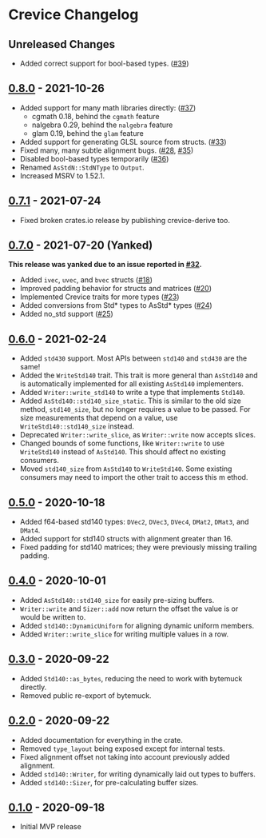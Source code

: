 # Crevice Changelog

## Unreleased Changes
* Added correct support for bool-based types. ([#39])

[#39]: https://github.com/LPGhatguy/crevice/pull/39

## [0.8.0] - 2021-10-26
* Added support for many math libraries directly: ([#37])
	* cgmath 0.18, behind the `cgmath` feature
	* nalgebra 0.29, behind the `nalgebra` feature
	* glam 0.19, behind the `glam` feature
* Added support for generating GLSL source from structs. ([#33])
* Fixed many, many subtle alignment bugs. ([#28], [#35])
* Disabled bool-based types temporarily ([#36])
* Renamed `AsStdN::StdNType` to `Output`.
* Increased MSRV to 1.52.1.

[#28]: https://github.com/LPGhatguy/crevice/issues/28
[#33]: https://github.com/LPGhatguy/crevice/pull/33
[#35]: https://github.com/LPGhatguy/crevice/pull/35
[#36]: https://github.com/LPGhatguy/crevice/issues/36
[#37]: https://github.com/LPGhatguy/crevice/pull/37
[0.8.0]: https://github.com/LPGhatguy/crevice/releases/tag/v0.8.0

## [0.7.1] - 2021-07-24
* Fixed broken crates.io release by publishing crevice-derive too.

[0.7.1]: https://github.com/LPGhatguy/crevice/releases/tag/v0.7.1

## [0.7.0] - 2021-07-20 (Yanked)
**This release was yanked due to an issue reported in [#32].**

* Added `ivec`, `uvec`, and `bvec` structs ([#18])
* Improved padding behavior for structs and matrices ([#20])
* Implemented Crevice traits for more types ([#23])
* Added conversions from Std* types to AsStd* types ([#24])
* Added no_std support ([#25])

[#18]: https://github.com/LPGhatguy/crevice/pull/18
[#20]: https://github.com/LPGhatguy/crevice/pull/20
[#23]: https://github.com/LPGhatguy/crevice/pull/23
[#24]: https://github.com/LPGhatguy/crevice/pull/24
[#25]: https://github.com/LPGhatguy/crevice/pull/25
[#32]: https://github.com/LPGhatguy/crevice/issues/32
[0.7.0]: https://github.com/LPGhatguy/crevice/releases/tag/v0.7.0

## [0.6.0] - 2021-02-24
* Added `std430` support. Most APIs between `std140` and `std430` are the same!
* Added the `WriteStd140` trait. This trait is more general than `AsStd140` and is automatically implemented for all existing `AsStd140` implementers.
* Added `Writer::write_std140` to write a type that implements `Std140`.
* Added `AsStd140::std140_size_static`. This is similar to the old size method, `std140_size`, but no longer requires a value to be passed. For size measurements that depend on a value, use `WriteStd140::std140_size` instead.
* Deprecated `Writer::write_slice`, as `Writer::write` now accepts slices.
* Changed bounds of some functions, like `Writer::write` to use `WriteStd140` instead of `AsStd140`. This should affect no existing consumers.
* Moved `std140_size` from `AsStd140` to `WriteStd140`. Some existing consumers may need to import the other trait to access this m ethod.

[0.6.0]: https://github.com/LPGhatguy/crevice/releases/tag/v0.6.0

## [0.5.0] - 2020-10-18
* Added f64-based std140 types: `DVec2`, `DVec3`, `DVec4`, `DMat2`, `DMat3`, and `DMat4`.
* Added support for std140 structs with alignment greater than 16.
* Fixed padding for std140 matrices; they were previously missing trailing padding.

[0.5.0]: https://github.com/LPGhatguy/crevice/releases/tag/v0.5.0

## [0.4.0] - 2020-10-01
* Added `AsStd140::std140_size` for easily pre-sizing buffers.
* `Writer::write` and `Sizer::add` now return the offset the value is or would be written to.
* Added `std140::DynamicUniform` for aligning dynamic uniform members.
* Added `Writer::write_slice` for writing multiple values in a row.

[0.4.0]: https://github.com/LPGhatguy/crevice/releases/tag/v0.4.0

## [0.3.0] - 2020-09-22
* Added `Std140::as_bytes`, reducing the need to work with bytemuck directly.
* Removed public re-export of bytemuck.

[0.3.0]: https://github.com/LPGhatguy/crevice/releases/tag/v0.3.0

## [0.2.0] - 2020-09-22
* Added documentation for everything in the crate.
* Removed `type_layout` being exposed except for internal tests.
* Fixed alignment offset not taking into account previously added alignment.
* Added `std140::Writer`, for writing dynamically laid out types to buffers.
* Added `std140::Sizer`, for pre-calculating buffer sizes.

[0.2.0]: https://github.com/LPGhatguy/crevice/releases/tag/v0.2.0

## [0.1.0] - 2020-09-18
* Initial MVP release

[0.1.0]: https://github.com/LPGhatguy/crevice/releases/tag/v0.1.0
